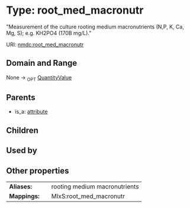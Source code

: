 
# Type: root_med_macronutr


"Measurement of the culture rooting medium macronutrients (N,P, K, Ca, Mg, S); e.g. KH2PO4 (170B mg/L)."

URI: [nmdc:root_med_macronutr](https://microbiomedata/meta/root_med_macronutr)


## Domain and Range

None ->  <sub>OPT</sub> [QuantityValue](QuantityValue.md)

## Parents

 *  is_a: [attribute](attribute.md)

## Children


## Used by


## Other properties

|  |  |  |
| --- | --- | --- |
| **Aliases:** | | rooting medium macronutrients |
| **Mappings:** | | MIxS:root_med_macronutr |


